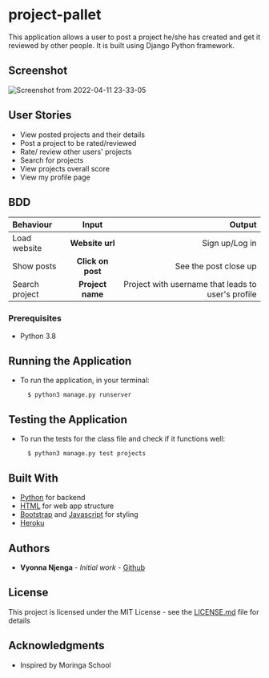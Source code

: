 # project-pallet
This application allows a user to post a project he/she has created and get it reviewed by other people. It is built using Django Python framework.


## Screenshot
![Screenshot from 2022-04-11 23-33-05](https://user-images.githubusercontent.com/93370913/162827672-cc88f7da-e43e-45b8-b5a5-f7268f58b9c6.png)




## User Stories

* View posted projects and their details
* Post a project to be rated/reviewed
* Rate/ review other users' projects
* Search for projects 
* View projects overall score
* View my profile page

## BDD
| Behaviour | Input | Output |
| :---------------- | :---------------: | ------------------: |
| Load website | **Website url** | Sign up/Log in|
| Show posts | **Click on post** | See the post close up|
| Search project | **Project name** | Project with username that leads to user's profile|



### Prerequisites

* Python 3.8

## Running the Application
* To run the application, in your terminal:

        $ python3 manage.py runserver
      
        
## Testing the Application
* To run the tests for the class file and check if it functions well:

        $ python3 manage.py test projects
        


## Built With

* [Python](https://www.python.org/) for backend
* [HTML](https://html.com/) for web app structure
* [Bootstrap](https://getbootstrap.com/) and [Javascript](https://www.javascript.com/) for styling
* [Heroku](https://heroku.com)

## Authors

* **Vyonna Njenga** - *Initial work* - [Github](https://github.com/vyonna6519/)

## License

This project is licensed under the MIT License - see the [LICENSE.md](LICENSE.md) file for details

## Acknowledgments

* Inspired by Moringa School
